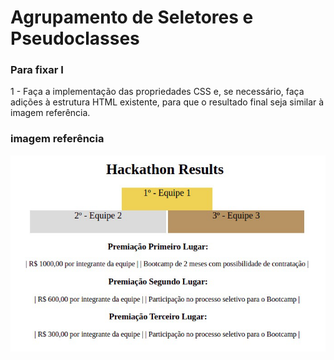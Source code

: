 <h1>Agrupamento de Seletores e Pseudoclasses</h1>
<h3> Para fixar I</h3>
<p>
1 - Faça a implementação das propriedades CSS e, se necessário, faça adições à estrutura HTML existente, para que o resultado final seja similar à imagem referência.
</p>
<h3> imagem referência</h3>
<img src="podium-final-fdcdc425aade8216b9e3c4b0eab234fc.png" alt="">

